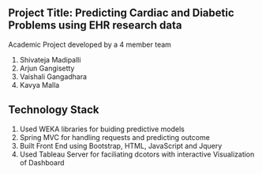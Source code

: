 Project Title: Predicting Cardiac and Diabetic Problems using EHR research data
--------------------------------------------------------------------------------

Academic Project developed by a 4 member team

1. Shivateja Madipalli
2. Arjun Gangisetty
3. Vaishali Gangadhara
4. Kavya Malla

Technology Stack
-----------------
1. Used WEKA libraries for buiding predictive models
2. Spring MVC for handling requests and predicting outcome
3. Built Front End using Bootstrap, HTML, JavaScript and Jquery
4. Used Tableau Server for faciliating dcotors with interactive Visualization of Dashboard
